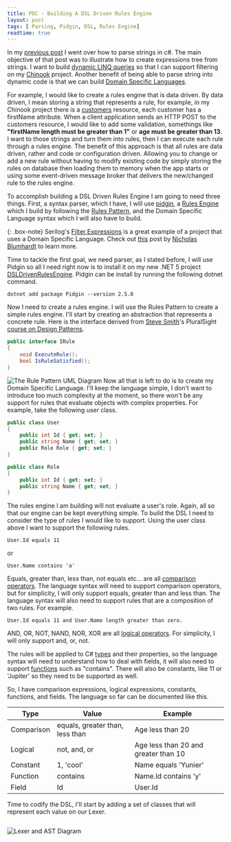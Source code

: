 ```yaml
---
title: POC - Building A DSL Driven Rules Engine
layout: post
tags: [ Parsing, Pidgin, DSL, Rules Engine]
readtime: true
---
```


In my [previous post](/2021-01-17-Parsing-in-CSharp) I went over how to parse strings in c#. The main objective of that post was to illustrate how to create expressions tree from strings. I want to build [dynamic LINQ queries](https://docs.microsoft.com/en-us/dotnet/csharp/programming-guide/concepts/expression-trees/how-to-use-expression-trees-to-build-dynamic-queries) so that I can support filtering on my [Chinook](https://github.com/circleupx/Chinook) project. Another benefit of being able to parse string into dynamic code is that we can build [Domain Specific Languages](https://www.martinfowler.com/bliki/DomainSpecificLanguage.html). 

For example, I would like to create a rules engine that is data driven. By data driven, I mean storing a string that represents a rule, for example, in my Chinook project there is a [customers](https://chinook-jsonapi.herokuapp.com/customers) resource, each customer has a firstName attribute. When a client application sends an HTTP POST to the customers resource, I would like to add some validation, somethings like **"firstName length must be greater than 1"** or **age must be greater than 13**. I want to those strings and turn them into rules, then I can execute each rule through a rules engine. The benefit of this approach is that all rules are data driven, rather and code or configuration driven. Allowing you to change or add a new rule without having to modify existing code by simply storing the rules on database then loading them to memory when the app starts or using some event-driven message broker that delivers the new/changed rule to the rules engine. 

To accomplish building a DSL Driven Rules Engine I am going to need three things. First, a syntax parser, which I have, I will use [pidgin](https://github.com/benjamin-hodgson/Pidgin), a [Rules Engine](https://en.wikipedia.org/wiki/Business_rules_engine) which I build by following the [Rules Pattern](https://www.michael-whelan.net/rules-design-pattern/), and the Domain Specific Language syntax which I will also have to build. 

{: .box-note} 
Serilog's [Filter Expressions](https://github.com/serilog/serilog-filters-expressions) is a great example of a project that uses a Domain Specific Language. Check out [this](https://nblumhardt.com/2017/01/serilog-filtering-dsl/) post by [Nicholas Blumhardt](https://nblumhardt.com/) to learn more.

Time to tackle the first goal, we need parser, as I stated before, I will use Pidgin so all I need right now is to install it on my new .NET 5 project [DSLDrivenRulesEngine](https://github.com/circleupx/DSLDrivenRulesEngine). Pidgin can be install by running the following dotnet command.

```text
dotnet add package Pidgin --version 2.5.0
```

Now I need to create a rules engine. I will use the Rules Pattern to create a simple rules engine. I'll start by creating an abstraction that represents a concrete rule. Here is the interface derived from [Steve Smith](https://ardalis.com/)'s PluralSight [course on Design Patterns](https://app.pluralsight.com/library/courses/c-sharp-design-patterns-rules-pattern/table-of-contents).

```c#
public interface IRule
{
    void ExecuteRule();
    bool IsRuleSatisfied();
}
```

![The Rule Pattern UML Diagram](../assets/img/rule-pattern.png)
Now all that is left to do is to create my Domain Specific Language. I'll keep the language simple, I don't want to introduce too much complexity at the moment, so there won't be any support for rules that evaluate objects with complex properties. For example, take the following user class.

```c#
public class User
{
    public int Id { get; set; }
    public string Name { get; set; } 
    public Role Role { get; set; }
}

public class Role
{
    public int Id { get; set; }
    public string Name { get; set; }
}
```

The rules engine I am building will not evaluate a user's role. Again, all so that our engine can be kept everything simple. To build the DSL I need to consider the type of rules I would like to support. Using the user class above I want to support the following rules.

```text
User.Id equals 11
```

or

```text
User.Name contains 'a'
```

Equals, greater than, less than, not equals etc... are all [comparison operators](https://docs.microsoft.com/en-us/dotnet/csharp/language-reference/operators/comparison-operators). The language syntax will need to support comparison operators, but for simplicity, I will only support equals, greater than and less than. The language syntax will also need to support rules that are a composition of two rules. For example.

```text
User.Id equals 11 and User.Name length greater than zero.
```

AND, OR, NOT, NAND, NOR, XOR are all [logical operators](https://www.computerhope.com/jargon/l/logioper.htm). For simplicity, I will only support and, or, not.

The rules will be applied to C# [types](https://docs.microsoft.com/en-us/dotnet/csharp/basic-types) and their properties, so the language syntax will need to understand how to deal with fields, it will also need to support [functions](https://docs.microsoft.com/en-us/dotnet/framework/data/adonet/ef/language-reference/canonical-functions) such as "contains". There will also be constants, like 11 or 'Jupiter' so they need to be supported as well. 

So, I have comparison expressions, logical expressions, constants, functions, and fields. The language so far can be documented like this.

| Type       | Value                                         | Example                              |
|------------|-----------------------------------------------|--------------------------------------|
| Comparison | equals, greater than, less than               | Age less than 20                     |
| Logical    | not, and, or                                  | Age less than 20 and greater than 10 |
| Constant   | 1, 'cool'                                     | Name equals 'Yunier'                 |
| Function   | contains                                      | Name.Id contains 'y'                 |
| Field      | Id                                            | User.Id                              |

Time to codify the DSL, I'll start by adding a set of classes that will represent each value on our Lexer. 

```c#

```

![Lexer and AST Diagram](../assets/img/rules-engine-parsing.png)
